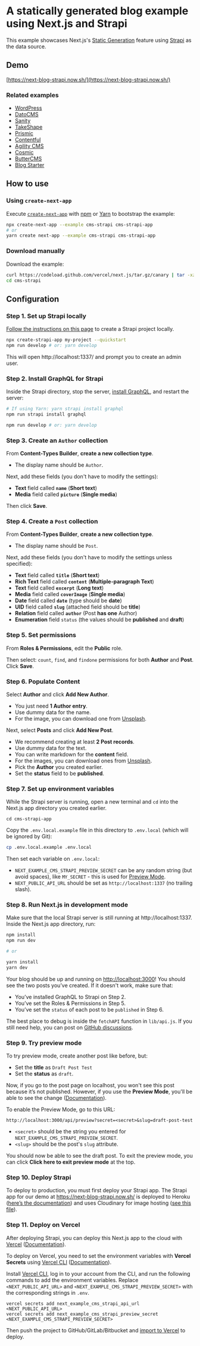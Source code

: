 # A statically generated blog example using Next.js and Strapi

This example showcases Next.js's [Static Generation](https://nextjs.org/docs/basic-features/pages) feature using [Strapi](https://strapi.io/) as the data source.

## Demo

[https://next-blog-strapi.now.sh/](https://next-blog-strapi.now.sh/)

### Related examples

- [WordPress](/examples/cms-wordpress)
- [DatoCMS](/examples/cms-datocms)
- [Sanity](/examples/cms-sanity)
- [TakeShape](/examples/cms-takeshape)
- [Prismic](/examples/cms-prismic)
- [Contentful](/examples/cms-contentful)
- [Agility CMS](/examples/cms-agilitycms)
- [Cosmic](/examples/cms-cosmic)
- [ButterCMS](/examples/cms-buttercms)
- [Blog Starter](/examples/blog-starter)

## How to use

### Using `create-next-app`

Execute [`create-next-app`](https://github.com/vercel/next.js/tree/canary/packages/create-next-app) with [npm](https://docs.npmjs.com/cli/init) or [Yarn](https://yarnpkg.com/lang/en/docs/cli/create/) to bootstrap the example:

```bash
npx create-next-app --example cms-strapi cms-strapi-app
# or
yarn create next-app --example cms-strapi cms-strapi-app
```

### Download manually

Download the example:

```bash
curl https://codeload.github.com/vercel/next.js/tar.gz/canary | tar -xz --strip=2 next.js-canary/examples/cms-strapi
cd cms-strapi
```

## Configuration

### Step 1. Set up Strapi locally

[Follow the instructions on this page](https://strapi.io/documentation/v3.x/installation/cli.html) to create a Strapi project locally.

```bash
npx create-strapi-app my-project --quickstart
npm run develop # or: yarn develop
```

This will open http://localhost:1337/ and prompt you to create an admin user.

### Step 2. Install GraphQL for Strapi

Inside the Strapi directory, stop the server, [install GraphQL](https://strapi.io/documentation/v3.x/plugins/graphql.html), and restart the server:

```bash
# If using Yarn: yarn strapi install graphql
npm run strapi install graphql

npm run develop # or: yarn develop
```

### Step 3. Create an `Author` collection

From **Content-Types Builder**, **create a new collection type**.

- The display name should be `Author`.

Next, add these fields (you don't have to modify the settings):

- **Text** field called **`name`** (**Short text**)
- **Media** field called **`picture`** (**Single media**)

Then click **Save**.

### Step 4. Create a `Post` collection

From **Content-Types Builder**, **create a new collection type**.

- The display name should be `Post`.

Next, add these fields (you don't have to modify the settings unless specified):

- **Text** field called **`title`** (**Short text**)
- **Rich Text** field called **`content`** (**Multiple-paragraph Text**)
- **Text** field called **`excerpt`** (**Long text**)
- **Media** field called **`coverImage`** (**Single media**)
- **Date** field called **`date`** (type should be **date**)
- **UID** field called **`slug`** (attached field should be **title**)
- **Relation** field called **`author`** (Post **has one** Author)
- **Enumeration** field `status` (the values should be **published** and **draft**)

### Step 5. Set permissions

From **Roles & Permissions**, edit the **Public** role.

Then select: `count`, `find`, and `findone` permissions for both **Author** and **Post**. Click **Save**.

### Step 6. Populate Content

Select **Author** and click **Add New Author**.

- You just need **1 Author entry**.
- Use dummy data for the name.
- For the image, you can download one from [Unsplash](https://unsplash.com/).

Next, select **Posts** and click **Add New Post**.

- We recommend creating at least **2 Post records**.
- Use dummy data for the text.
- You can write markdown for the **content** field.
- For the images, you can download ones from [Unsplash](https://unsplash.com/).
- Pick the **Author** you created earlier.
- Set the **status** field to be **published**.

### Step 7. Set up environment variables

While the Strapi server is running, open a new terminal and `cd` into the Next.js app directory you created earlier.

```
cd cms-strapi-app
```

Copy the `.env.local.example` file in this directory to `.env.local` (which will be ignored by Git):

```bash
cp .env.local.example .env.local
```

Then set each variable on `.env.local`:

- `NEXT_EXAMPLE_CMS_STRAPI_PREVIEW_SECRET` can be any random string (but avoid spaces), like `MY_SECRET` - this is used for [Preview Mode](https://nextjs.org/docs/advanced-features/preview-mode).
- `NEXT_PUBLIC_API_URL` should be set as `http://localhost:1337` (no trailing slash).

### Step 8. Run Next.js in development mode

Make sure that the local Strapi server is still running at http://localhost:1337. Inside the Next.js app directory, run:

```bash
npm install
npm run dev

# or

yarn install
yarn dev
```

Your blog should be up and running on [http://localhost:3000](http://localhost:3000)! You should see the two posts you’ve created. If it doesn't work, make sure that:

- You’ve installed GraphQL to Strapi on Step 2.
- You’ve set the Roles & Permissions in Step 5.
- You’ve set the `status` of each post to be `published` in Step 6.

The best place to debug is inside the `fetchAPI` function in `lib/api.js`. If you still need help, you can post on [GitHub discussions](https://github.com/vercel/next.js/discussions).

### Step 9. Try preview mode

To try preview mode, create another post like before, but:

- Set the **title** as `Draft Post Test`
- Set the **status** as `draft`.

Now, if you go to the post page on localhost, you won't see this post because it’s not published. However, if you use the **Preview Mode**, you'll be able to see the change ([Documentation](https://nextjs.org/docs/advanced-features/preview-mode)).

To enable the Preview Mode, go to this URL:

```
http://localhost:3000/api/preview?secret=<secret>&slug=draft-post-test
```

- `<secret>` should be the string you entered for `NEXT_EXAMPLE_CMS_STRAPI_PREVIEW_SECRET`.
- `<slug>` should be the post's `slug` attribute.

You should now be able to see the draft post. To exit the preview mode, you can click **Click here to exit preview mode** at the top.

### Step 10. Deploy Strapi

To deploy to production, you must first deploy your Strapi app. The Strapi app for our demo at https://next-blog-strapi.now.sh/ is deployed to Heroku ([here’s the documentation](https://strapi.io/documentation/v3.x/deployment/heroku.html)) and uses Cloudinary for image hosting ([see this file](https://github.com/strapi/strapi-starter-next-blog/blob/master/backend/extensions/upload/config/settings.js)).

### Step 11. Deploy on Vercel

After deploying Strapi, you can deploy this Next.js app to the cloud with [Vercel](https://vercel.com/import?filter=next.js&utm_source=github&utm_medium=readme&utm_campaign=next-example) ([Documentation](https://nextjs.org/docs/deployment)).

To deploy on Vercel, you need to set the environment variables with **Vercel Secrets** using [Vercel CLI](https://vercel.com/download) ([Documentation](https://vercel.com/docs/vercel-cli#commands/secrets)).

Install [Vercel CLI](https://vercel.com/download), log in to your account from the CLI, and run the following commands to add the environment variables. Replace `<NEXT_PUBLIC_API_URL>` and `<NEXT_EXAMPLE_CMS_STRAPI_PREVIEW_SECRET>` with the corresponding strings in `.env`.

```
vercel secrets add next_example_cms_strapi_api_url <NEXT_PUBLIC_API_URL>
vercel secrets add next_example_cms_strapi_preview_secret <NEXT_EXAMPLE_CMS_STRAPI_PREVIEW_SECRET>
```

Then push the project to GitHub/GitLab/Bitbucket and [import to Vercel](https://vercel.com/import?filter=next.js&utm_source=github&utm_medium=readme&utm_campaign=next-example) to deploy.
